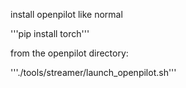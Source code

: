
install openpilot like normal

'''pip install torch'''

from the openpilot directory:

'''./tools/streamer/launch_openpilot.sh'''
